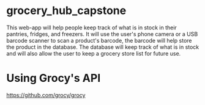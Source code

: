 # grocery_hub_capstone

This web-app will help people keep track of what is in stock in their pantries, fridges, and freezers. It will use the user's phone camera or a USB barcode scanner to scan a product's barcode, the barcode will help store the product in the database. The database will keep track of what is in stock and will also allow the user to keep a grocery store list for future use. 

# Using Grocy's API

https://github.com/grocy/grocy
